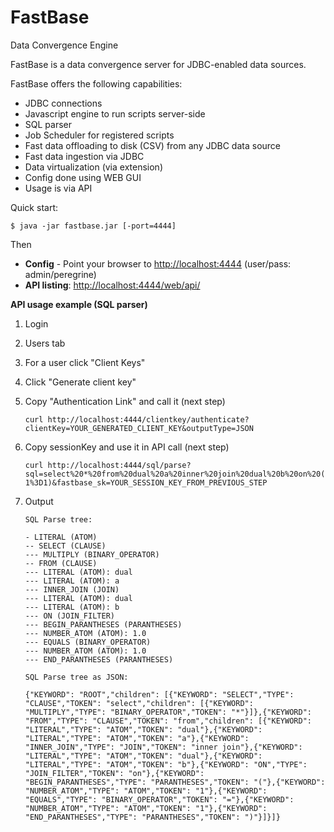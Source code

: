 # FastBase
Data Convergence Engine

FastBase is a data convergence server for JDBC-enabled data sources. 

FastBase offers the following capabilities:
* JDBC connections
* Javascript engine to run scripts server-side
* SQL parser
* Job Scheduler for registered scripts
* Fast data offloading to disk (CSV) from any JDBC data source
* Fast data ingestion via JDBC
* Data virtualization (via extension)
* Config done using WEB GUI
* Usage is via API

Quick start:
```Shell
$ java -jar fastbase.jar [-port=4444]
```
Then
* **Config** - Point your browser to [http://localhost:4444](http://localhost:4444) (user/pass: admin/peregrine)
* **API listing**: [http://localhost:4444/web/api/](http://localhost:4444/web/api/)

**API usage example (SQL parser)**
1. Login
2. Users tab
3. For a user click "Client Keys"
4. Click "Generate client key"
5. Copy "Authentication Link" and call it (next step)
    
    ```curl http://localhost:4444/clientkey/authenticate?clientKey=YOUR_GENERATED_CLIENT_KEY&outputType=JSON```
6. Copy sessionKey and use it in API call (next step)
    
    ```curl http://localhost:4444/sql/parse?sql=select%20*%20from%20dual%20a%20inner%20join%20dual%20b%20on%20(1%3D1)&fastbase_sk=YOUR_SESSION_KEY_FROM_PREVIOUS_STEP```
6. Output
    ```
    SQL Parse tree:

    - LITERAL (ATOM)
    -- SELECT (CLAUSE)
    --- MULTIPLY (BINARY_OPERATOR)
    -- FROM (CLAUSE)
    --- LITERAL (ATOM): dual
    --- LITERAL (ATOM): a
    --- INNER_JOIN (JOIN)
    --- LITERAL (ATOM): dual
    --- LITERAL (ATOM): b
    --- ON (JOIN_FILTER)
    --- BEGIN_PARANTHESES (PARANTHESES)
    --- NUMBER_ATOM (ATOM): 1.0
    --- EQUALS (BINARY_OPERATOR)
    --- NUMBER_ATOM (ATOM): 1.0
    --- END_PARANTHESES (PARANTHESES)

    SQL Parse tree as JSON:

    {"KEYWORD": "ROOT","children": [{"KEYWORD": "SELECT","TYPE": "CLAUSE","TOKEN": "select","children": [{"KEYWORD": "MULTIPLY","TYPE": "BINARY_OPERATOR","TOKEN": "*"}]},{"KEYWORD": "FROM","TYPE": "CLAUSE","TOKEN": "from","children": [{"KEYWORD": "LITERAL","TYPE": "ATOM","TOKEN": "dual"},{"KEYWORD": "LITERAL","TYPE": "ATOM","TOKEN": "a"},{"KEYWORD": "INNER_JOIN","TYPE": "JOIN","TOKEN": "inner join"},{"KEYWORD": "LITERAL","TYPE": "ATOM","TOKEN": "dual"},{"KEYWORD": "LITERAL","TYPE": "ATOM","TOKEN": "b"},{"KEYWORD": "ON","TYPE": "JOIN_FILTER","TOKEN": "on"},{"KEYWORD": "BEGIN_PARANTHESES","TYPE": "PARANTHESES","TOKEN": "("},{"KEYWORD": "NUMBER_ATOM","TYPE": "ATOM","TOKEN": "1"},{"KEYWORD": "EQUALS","TYPE": "BINARY_OPERATOR","TOKEN": "="},{"KEYWORD": "NUMBER_ATOM","TYPE": "ATOM","TOKEN": "1"},{"KEYWORD": "END_PARANTHESES","TYPE": "PARANTHESES","TOKEN": ")"}]}]}
    ```

